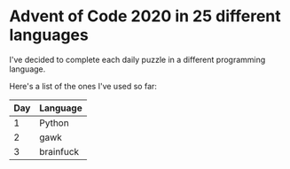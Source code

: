 # Advent of Code 2020 in 25 different languages
I've decided to complete each daily puzzle in a different programming language.

Here's a list of the ones I've used so far:

| Day | Language |
| --- | -------- |
|  1  | Python   |
|  2  | gawk     |
|  3  | brainfuck|
